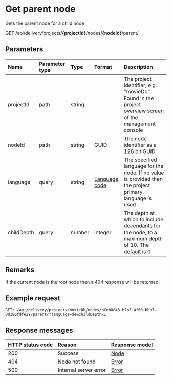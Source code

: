 # Get parent node

Gets the parent node for a child node

<span class="label label--get">GET</span> /api/delivery/projects/**{projectId}**/nodes/**{nodeId}**/parent/

## Parameters

| Name | Parameter type | Type | Format | Description |
|:-|:-|:-|:-|:-|
| projectId | path | string | | The project identifier, e.g. "movieDb". Found in the project overview screen of the management console |
| nodeId | path | string | GUID | The node identifier as a 128 bit GUID |
| language | query | string | [Language code](/localization.md) | The specified language for the node. If no value is provided then the project primary language is used |
| childDepth | query | number | integer | The depth at which to include decendants for the node, to a maximum depth of 10. The default is 0  |

## Remarks

If the current node is the root node then a 404 response will be returned.

## Example request

```http
GET: /api/delivery/projects/movieDb/nodes/bfeb8843-b7b5-4f60-bbb7-0d186fdfe22/parent/?language=de&childDepth=1
```

## Response messages

| HTTP status code | Reason | Response model |
|:-|:-|:-|
| 200 | Success | [Node](/model/node.md) |
| 404 | Node not found | [Error](/key-concepts/errors.md) |
| 500 | Internal server error | [Error](/key-concepts/errors.md) |